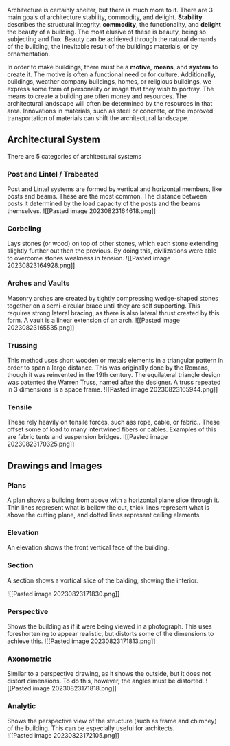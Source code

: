 Architecture is certainly shelter, but there is much more to it. There are 3 main goals of architecture stability, commodity, and delight. **Stability** describes the structural integrity, **commodity**, the functionality, and **delight** the beauty of a building. The most elusive of these is beauty, being so subjecting and flux. Beauty can be achieved through the natural demands of the building, the inevitable result of the buildings materials, or by ornamentation. 

In order to make buildings, there must be a **motive**, **means**, and **system** to create it. The motive is often a functional need or for culture. Additionally, buildings, weather company buildings, homes, or religious buildings, we express some form of personality or image that they wish to portray. The means to create a building are often money and resources. The architectural landscape will often be determined by the resources in that area. Innovations in materials, such as steel or concrete, or the improved transportation of materials can shift the architectural landscape. 

## Architectural System
There are 5 categories of architectural systems
### Post and Lintel / Trabeated
Post and Lintel systems are formed by vertical and horizontal members, like posts and beams. These are the most common. The distance between posts it determined by the load capacity of the posts and the beams themselves. ![[Pasted image 20230823164618.png]]
### Corbeling
Lays stones (or wood) on top of other stones, which each stone extending slightly further out then the previous. By doing this, civilizations were able to overcome stones weakness in tension.
![[Pasted image 20230823164928.png]]
### Arches and Vaults
Masonry arches are created by tightly compressing wedge-shaped stones together on a semi-circular brace until they are self supporting. This requires strong lateral bracing, as there is also lateral thrust created by this form. A vault is a linear extension of an arch. 
![[Pasted image 20230823165535.png]]

### Trussing
This method uses short wooden or metals elements in a triangular pattern in order to span a large distance. This was originally done by the Romans, though it was reinvented in the 19th century. The equilateral triangle design was patented the Warren Truss, named after the designer. A truss repeated in 3 dimensions is a space frame. 
![[Pasted image 20230823165944.png]]
### Tensile
These rely heavily on tensile forces, such ass rope, cable, or fabric.. These offset some of load to many intertwined fibers or cables. Examples of this are fabric tents and suspension bridges. ![[Pasted image 20230823170325.png]]

## Drawings and Images
### Plans
A plan shows a building from above with a horizontal plane slice through it. Thin lines represent what is bellow the cut, thick lines represent what is above the cutting plane, and dotted lines represent ceiling elements. 
### Elevation
An elevation shows the front vertical face of the building.
### Section
A section shows a vortical slice of the balding, showing the interior. 

![[Pasted image 20230823171830.png]]
### Perspective
Shows the building as if it were being viewed in a photograph. This uses foreshortening to appear realistic, but distorts some of the dimensions to achieve this. 
![[Pasted image 20230823171813.png]]
### Axonometric
Similar to a perspective drawing, as it shows the outside, but it does not distort dimensions. To do this, however, the angles must be distorted. 
![[Pasted image 20230823171818.png]]
### Analytic
Shows the perspective view of the structure (such as frame and chimney) of the building. This can be especially useful for architects.  
![[Pasted image 20230823172105.png]]
